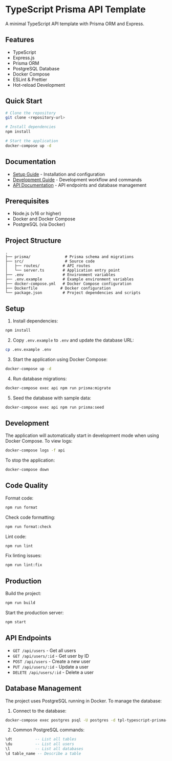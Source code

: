 # TypeScript Prisma API Template

A minimal TypeScript API template with Prisma ORM and Express.

## Features

- TypeScript
- Express.js
- Prisma ORM
- PostgreSQL Database
- Docker Compose
- ESLint & Prettier
- Hot-reload Development

## Quick Start

```bash
# Clone the repository
git clone <repository-url>

# Install dependencies
npm install

# Start the application
docker-compose up -d
```

## Documentation

- [Setup Guide](docs/setup.md) - Installation and configuration
- [Development Guide](docs/development.md) - Development workflow and commands
- [API Documentation](docs/api.md) - API endpoints and database management

## Prerequisites

- Node.js (v16 or higher)
- Docker and Docker Compose
- PostgreSQL (via Docker)

## Project Structure

```
.
├── prisma/               # Prisma schema and migrations
├── src/                  # Source code
│   ├── routes/          # API routes
│   └── server.ts        # Application entry point
├── .env                 # Environment variables
├── .env.example         # Example environment variables
├── docker-compose.yml   # Docker Compose configuration
├── Dockerfile          # Docker configuration
└── package.json         # Project dependencies and scripts
```

## Setup

1. Install dependencies:
```bash
npm install
```

2. Copy `.env.example` to `.env` and update the database URL:
```bash
cp .env.example .env
```

3. Start the application using Docker Compose:
```bash
docker-compose up -d
```

4. Run database migrations:
```bash
docker-compose exec api npm run prisma:migrate
```

5. Seed the database with sample data:
```bash
docker-compose exec api npm run prisma:seed
```

## Development

The application will automatically start in development mode when using Docker Compose. To view logs:
```bash
docker-compose logs -f api
```

To stop the application:
```bash
docker-compose down
```

## Code Quality

Format code:
```bash
npm run format
```

Check code formatting:
```bash
npm run format:check
```

Lint code:
```bash
npm run lint
```

Fix linting issues:
```bash
npm run lint:fix
```

## Production

Build the project:
```bash
npm run build
```

Start the production server:
```bash
npm start
```

## API Endpoints

- `GET /api/users` - Get all users
- `GET /api/users/:id` - Get user by ID
- `POST /api/users` - Create a new user
- `PUT /api/users/:id` - Update a user
- `DELETE /api/users/:id` - Delete a user

## Database Management

The project uses PostgreSQL running in Docker. To manage the database:

1. Connect to the database:
```bash
docker-compose exec postgres psql -U postgres -d tpl-typescript-prisma-api
```

2. Common PostgreSQL commands:
```sql
\dt          -- List all tables
\du          -- List all users
\l           -- List all databases
\d table_name -- Describe a table
```
